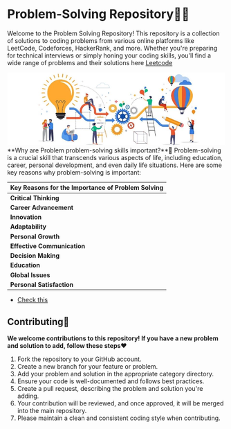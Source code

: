 # Problem-Solving Repository🧑‍💻

Welcome to the Problem Solving Repository! This repository is a collection of solutions to coding problems from various online platforms like LeetCode, Codeforces, HackerRank, and more. Whether you're preparing for technical interviews or simply honing your coding skills, you'll find a wide range of problems and their solutions here
[Leetcode](https://leetcode.com/problemset/all/?difficulty=EASY&page=1)

<img src="ps.jpg" alt="">
**Why are Problem problem-solving skills important?**🤔
Problem-solving is a crucial skill that transcends various aspects of life, including education, career, personal development, and even daily life situations. Here are some key reasons why problem-solving is important:

| Key Reasons for the Importance of Problem Solving |
| ------------------------------------------------- |
| **Critical Thinking**                                |
| **Career Advancement**                               |
| **Innovation**                                       |
| **Adaptability**                                     |
| **Personal Growth**                                  |
| **Effective Communication**                          |
| **Decision Making**                                  |
| **Education**                                        |
| **Global Issues**                                    |
| **Personal Satisfaction**                            |
- [Check this](https://chat.openai.com/c/7b7300f7-6ea8-425b-92bb-3bebc711eae5)


## Contributing🤝
**We welcome contributions to this repository! If you have a new problem and solution to add, follow these steps**❤️

1. Fork the repository to your GitHub account.
2. Create a new branch for your feature or problem.
3. Add your problem and solution in the appropriate category directory.
4. Ensure your code is well-documented and follows best practices.
5. Create a pull request, describing the problem and solution you're adding.
6. Your contribution will be reviewed, and once approved, it will be merged into the main repository.
7. Please maintain a clean and consistent coding style when contributing.
